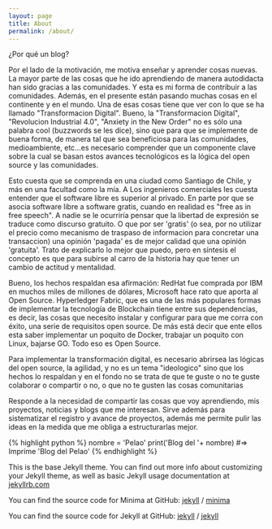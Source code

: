 ```yaml
---
layout: page
title: About
permalink: /about/
---
```


¿Por qué un blog?

Por el lado de la motivación, me motiva enseñar y aprender cosas nuevas. La mayor parte de las cosas que
he ido aprendiendo de manera autodidacta han sido gracias a las comunidades. Y esta es mi forma de 
contribuir a las comunidades. Además, en el presente están pasando muchas cosas en el continente y en el
mundo. Una de esas cosas tiene que ver con lo que se ha llamado "Transformacion Digital". Bueno, la 
"Transformacion Digital", "Revolucion Industrial 4.0", "Anxiety in the New Order" no es sólo una palabra cool
(buzzwords se les dice), sino que para que se implemente de buena forma, de manera tal que sea beneficiosa
 para las comunidades, medioambiente, etc...es necesario comprender que un componente clave sobre la cual se
basan estos avances tecnológicos es la lógica del open source y las comunidades.

Esto cuesta que se comprenda en una ciudad como Santiago de Chile, y más en una facultad como la mía. A Los
ingenieros comerciales les cuesta entender que el software libre es superior al privado. En parte por que 
se asocia software libre a software gratis, cuando en realidad es "free as in free speech". A nadie se le 
ocurriría pensar que la libertad de expresión se traduce como discurso gratuito. O que por ser 'gratis'
(o sea, por no utilizar el precio como mecanismo de traspaso de informacion para concretar una transaccion) una
opinión 'pagada' es de mejor calidad que una opinión 'gratuita'. Trato de explicarlo lo mejor que puedo, pero
en síntesis el concepto es que para subirse al carro de la historia hay que tener un cambio de actitud y mentalidad. 

Bueno, los hechos respaldan esa afirmación: RedHat fue comprada por IBM en muchos miles de millones de dólares,
Microsoft hace rato que aporta al Open Source. Hyperledger Fabric, que es una de las más populares formas de 
implementar la tecnología de Blockchain tiene entre sus dependencias, es decir, las cosas que necesito instalar
y configurar para que me corra con éxito, una serie de requisitos open source. De más está decir que ente ellos
esta saber implementar un poquito de Docker, trabajar un poquito con Linux, bajarse GO. Todo eso es Open Source.

 Para implementar la transformación digital, es necesario abrirsea las lógicas del open source, la agilidad, y no
es un tema "ideologico" sino que los hechos lo respaldan y en el fondo no se trata de que te guste o no te guste
 colaborar o compartir o no, o que no te gusten las cosas comunitarias   

Responde a la necesidad de compartir las cosas que voy aprendiendo, mis proyectos, noticias y blogs que 
me interesan. Sirve además para sistematizar el registro y avance de proyectos,
además me permite pulir las ideas en la medida que me obliga a estructurarlas mejor.

{% highlight python %}
nombre = 'Pelao'
print('Blog del '+ nombre)
#=> Imprime 'Blog del Pelao'
{% endhighlight %}

This is the base Jekyll theme. You can find out more info about customizing your Jekyll theme, as well as basic Jekyll usage documentation at [jekyllrb.com](https://jekyllrb.com/)

You can find the source code for Minima at GitHub:
[jekyll][jekyll-organization] /
[minima](https://github.com/jekyll/minima)

You can find the source code for Jekyll at GitHub:
[jekyll][jekyll-organization] /
[jekyll](https://github.com/jekyll/jekyll)


[jekyll-organization]: https://github.com/jekyll
